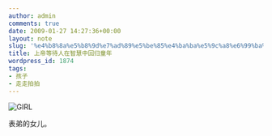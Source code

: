 ```yaml
---
author: admin
comments: true
date: 2009-01-27 14:27:36+00:00
layout: note
slug: '%e4%b8%8a%e5%b8%9d%e7%ad%89%e5%be%85%e4%ba%ba%e5%9c%a8%e6%99%ba%e6%85%a7%e4%b8%ad%e5%9b%9e%e5%bd%92%e7%ab%a5%e5%b9%b4'
title: 上帝等待人在智慧中回归童年
wordpress_id: 1874
tags:
- 孩子
- 走走拍拍
---
```


![GIRL](http://farm4.static.flickr.com/3473/3230782585_50d9a82321.jpg?v=0)

表弟的女儿。
